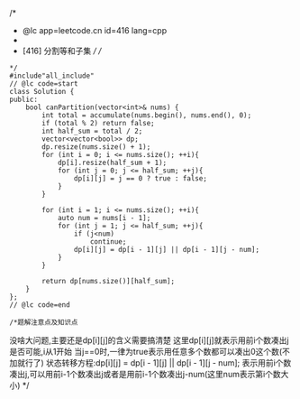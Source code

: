 /*
 * @lc app=leetcode.cn id=416 lang=cpp
 *
 * [416] 分割等和子集
 */
/*
```
*/
#include"all_include"
// @lc code=start
class Solution {
public:
    bool canPartition(vector<int>& nums) {
        int total = accumulate(nums.begin(), nums.end(), 0);
        if (total % 2) return false;
        int half_sum = total / 2;
        vector<vector<bool>> dp;
        dp.resize(nums.size() + 1);
        for (int i = 0; i <= nums.size(); ++i){
            dp[i].resize(half_sum + 1);
            for (int j = 0; j <= half_sum; ++j){
                dp[i][j] = j == 0 ? true : false;
            }
        }

        for (int i = 1; i <= nums.size(); ++i){
            auto num = nums[i - 1];
            for (int j = 1; j <= half_sum; ++j){
                if (j<num)
                    continue;
                dp[i][j] = dp[i - 1][j] || dp[i - 1][j - num];
            }
        }

        return dp[nums.size()][half_sum];
    }
};
// @lc code=end

/*题解注意点及知识点
 ```
没啥大问题,主要还是dp[i][j]的含义需要搞清楚
这里dp[i][j]就表示用前i个数凑出j是否可能,i从1开始
当j==0时,一律为true表示用任意多个数都可以凑出0这个数(不加就行了)
状态转移方程:dp[i][j] = dp[i - 1][j] || dp[i - 1][j - num];
表示用前i个数凑出j,可以用前i-1个数凑出j或者是用前i-1个数凑出j-num(这里num表示第i个数大小)
 */